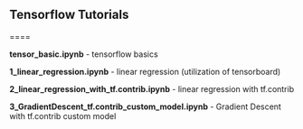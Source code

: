 ## Tensorflow Tutorials
====

**tensor_basic.ipynb** - tensorflow basics

**1_linear_regression.ipynb** - linear regression (utilization of tensorboard)

**2_linear_regression_with_tf.contrib.ipynb** - linear regression with tf.contrib

**3_GradientDescent_tf.contrib_custom_model.ipynb** - Gradient Descent with tf.contrib custom model
